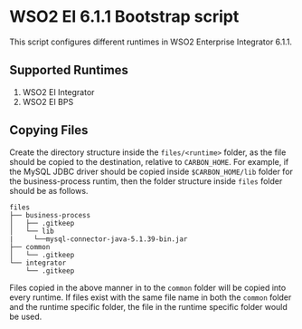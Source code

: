 # WSO2 EI 6.1.1 Bootstrap script

This script configures different runtimes in WSO2 Enterprise Integrator 6.1.1.

## Supported Runtimes
1. WSO2 EI Integrator
2. WSO2 EI BPS

## Copying Files
Create the directory structure inside the `files/<runtime>` folder, as the file should be copied to the destination, relative to `CARBON_HOME`. For example, if the MySQL JDBC driver should be copied inside `$CARBON_HOME/lib` folder for the business-process runtim, then the folder structure inside `files` folder should be as follows.

```
files
├── business-process
│   ├── .gitkeep
│   └── lib
|     └──mysql-connector-java-5.1.39-bin.jar
├── common
│   └── .gitkeep
└── integrator
    └── .gitkeep
```

Files copied in the above manner in to the `common` folder will be copied into every runtime. If files exist with the same file name in both the `common` folder and the runtime specific folder, the file in the runtime specific folder would be used.
